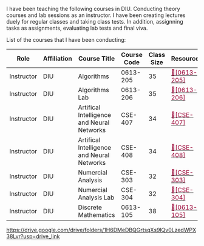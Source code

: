 I have been teaching the following courses in DIU. Conducting theory courses and lab sessions as an instructor. I have been creating lectures duely for regular classes and taking  class tests. In addition, assignning tasks as assignments, evaluating lab tests and final viva. 

List of the courses that I have been conducting:

| Role | Affiliation | Course Title | Course Code | Class Size | Resources | 
|-- | --         | --          | ----         | -----|  ---|
|Instructor | DIU | Algorithms | 0613-205 | 35 | [<font color= "#990033" >🔗[0613-205]</font>](https://drive.google.com/drive/folders/1rVvyaqt2rK-DPuB0XRvDxF5tVTFaCN-D?usp=drive_link)|
|Instructor | DIU | Algorithms Lab | 0613-206 | 35 | [<font color= "#990033" >🔗[0613-206]</font>](https://drive.google.com/drive/folders/1IYroHpD4vCs_YP4kSVlz-OfAQMGvD_Ci?usp=drive_link)|
|Instructor | DIU | Artifical Intelligence and Neural Networks | CSE-407 | 34 | [<font color= "#990033" >🔗[CSE-407]</font>](https://drive.google.com/drive/folders/1y1WvsZrV9UM1HMa5T1s9IKXb9i_dRKm9?usp=sharing)|
|Instructor | DIU | Artifical Intelligence and Neural Networks | CSE-408 | 34 | [<font color= "#990033" >🔗[CSE-408]</font>](https://drive.google.com/drive/folders/1hLeRJJvg0VxVFAiJIun0htP4kqB9wSrF?usp=sharing)|
|Instructor | DIU | Numercial Analysis| CSE-303 | 32 | [<font color= "#990033" >🔗[CSE-303]</font>](https://drive.google.com/drive/folders/1oED0rxNgsHr2wIIP0KXROmg73hpNaHY2?usp=drive_link)|
|Instructor | DIU | Numercial Analysis Lab| CSE-304 | 32 | [<font color= "#990033" >🔗[CSE-304]</font>](https://drive.google.com/drive/folders/1XUbKYkfTRPPs18S6exWqx5W1N5XjZWFE?usp=drive_link)|
|Instructor | DIU | Discrete Mathematics | 0613-105 | 38 | [<font color= "#990033" >🔗[0613-105]</font>](https://drive.google.com/drive/folders/1H6DMeDBQGrtsqXs9lQv0LzedWPX38Lvr?usp=drive_link)|


https://drive.google.com/drive/folders/1H6DMeDBQGrtsqXs9lQv0LzedWPX38Lvr?usp=drive_link
